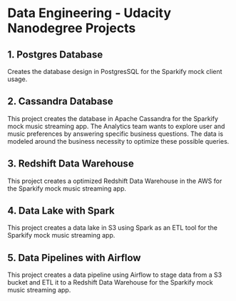 # Data Engineering - Udacity Nanodegree Projects

## 1. Postgres Database

Creates the database design in PostgresSQL for the Sparkify mock client usage.

## 2. Cassandra Database

This project creates the database in Apache Cassandra for the Sparkify mock music streaming app. The Analytics team wants to explore user and music preferences by answering specific business questions. The data is modeled around the business necessity to optimize these possible queries.

## 3. Redshift Data Warehouse

This project creates a optimized Redshift Data Warehouse in the AWS for the Sparkify mock music streaming app.

## 4. Data Lake with Spark

This project creates a data lake in S3 using Spark as an ETL tool for the Sparkify mock music streaming app.

## 5. Data Pipelines with Airflow

This project creates a data pipeline using Airflow to stage data from a S3 bucket and ETL it to a Redshift Data Warehouse for the Sparkify mock music streaming app.
